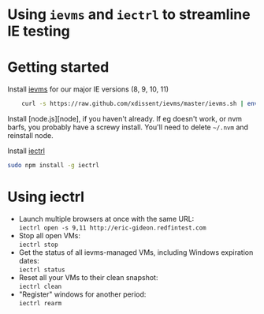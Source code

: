 # Using `ievms` and `iectrl` to streamline IE testing

# Getting started

Install [ievms][ievm] for our major IE versions (8, 9, 10, 11)
````bash
	curl -s https://raw.github.com/xdissent/ievms/master/ievms.sh | env IEVMS_VERSIONS="8 9 10 11" bash
````

Install [node.js][node], if you haven't already. If eg doesn't work, or nvm barfs, you probably have a screwy install. You'll need to delete `~/.nvm` and reinstall node.	

Install [iectrl][iect]
````bash
sudo npm install -g iectrl
````

# Using iectrl

* Launch multiple browsers at once with the same URL: <br/>
	`iectrl open -s 9,11 http://eric-gideon.redfintest.com`
* Stop all open VMs: <br/>
	`iectrl stop`
* Get the status of all ievms-managed VMs, including Windows expiration dates: <br/>
	`iectrl status`
* Reset all your VMs to their clean snapshot: <br/>
	`iectrl clean`
* "Register" windows for another period: <br/>
	`iectrl rearm`




 [ievm]: https://github.com/xdissent/ievms
 [iect]: https://github.com/xdissent/iectrl
 [nvm]: http://nodejs.org
